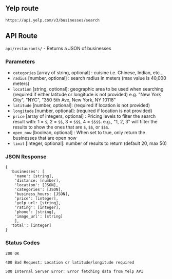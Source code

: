 ## Yelp route

```https://api.yelp.com/v3/businesses/search```

## API Route

`api/restaurants/` - Returns a JSON of businesses 

### Parameters
- `categories` [array of string, optional] : cuisine i.e. Chinese, Indian, etc...
- `radius` [number, optional] : search radius in meters (max value is 40,000 meters)
- `location` [string, optional]: geographic area to be used when searching (required if either latitude or longitude is not provided) e.g. "New York City", "NYC", "350 5th Ave, New York, NY 10118"
- `latitude` [number, optional]: (required if location is not provided)
- `longitude` [number, optional]: (required if location is not provided)
- `price` [array of integers, optional] : Pricing levels to filter the search result with: 1 = `$`, 2 = `$$`, 3 = `$$$`, 4 = `$$$$`. e.g., "1, 2, 3" will filter the results to show the ones that are `$`, `$$`, or `$$$`.
- `open_now` [boolean, optional] : When set to true, only return the businesses that are open now
- `limit` [integer, optional]: number of results to return (default 20, max 50)
  
### JSON Response
```
{
  'businesses': [
    'name': [string],
    'distance: [number],
    'location': [JSON],
    'categories': [JSON],
    'business_hours: [JSON],
    'price': [integer],
    'yelp_url: [string],
    'rating': [integer],
    'phone': [string],
    'image_url': [string]
    ],
  'total': [integer]
} 
```

### Status Codes
```
200 OK
```
```
400 Bad Request: Location or latitude/longitude required
```
```
500 Internal Server Error: Error fetching data from Yelp API
```
